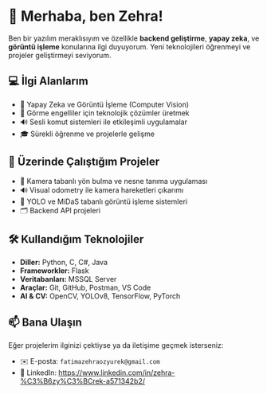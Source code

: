 # 👋 Merhaba, ben Zehra!

Ben bir yazılım meraklısıyım ve özellikle **backend geliştirme**, **yapay zeka**, ve **görüntü işleme** konularına ilgi duyuyorum. Yeni teknolojileri öğrenmeyi ve projeler geliştirmeyi seviyorum.

## 💻 İlgi Alanlarım
- 🤖 Yapay Zeka ve Görüntü İşleme (Computer Vision)
- 🎯 Görme engelliler için teknolojik çözümler üretmek
- 🔊 Sesli komut sistemleri ile etkileşimli uygulamalar
- 🎓 Sürekli öğrenme ve projelerle gelişme

## 🚀 Üzerinde Çalıştığım Projeler
- 🧭 Kamera tabanlı yön bulma ve nesne tanıma uygulaması
- 🔊 Visual odometry ile kamera hareketleri çıkarımı
- 🧠 YOLO ve MiDaS tabanlı görüntü işleme sistemleri
- 🗂️ Backend API projeleri 

## 🛠️ Kullandığım Teknolojiler
- **Diller:** Python, C, C#, Java
- **Frameworkler:** Flask
- **Veritabanları:** MSSQL Server
- **Araçlar:** Git, GitHub, Postman, VS Code
- **AI & CV:** OpenCV, YOLOv8, TensorFlow, PyTorch

## 📫 Bana Ulaşın
Eğer projelerim ilginizi çektiyse ya da iletişime geçmek isterseniz:
- ✉️ E-posta: `fatimazehraozyurek@gmail.com`
- 💬 LinkedIn: https://www.linkedin.com/in/zehra-%C3%B6zy%C3%BCrek-a571342b2/


